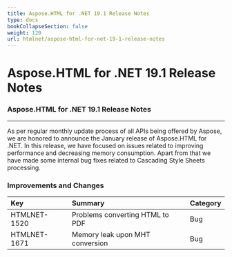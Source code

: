 ```yaml
---
title: Aspose.HTML for .NET 19.1 Release Notes
type: docs
bookCollapseSection: false
weight: 120
url: htmlnet/aspose-html-for-net-19-1-release-notes
---
```


# **Aspose.HTML for .NET 19.1 Release Notes**
### **Aspose.HTML for .NET 19.1 Release Notes**
-----
As per regular monthly update process of all APIs being offered by Aspose, we are honored to announce the January release of Aspose.HTML for .NET. In this release, we have focused on issues related to improving performance and decreasing memory consumption. Apart from that we have made some internal bug fixes related to Cascading Style Sheets processing.
### **Improvements and Changes**

|**Key**|**Summary**|**Category**|
| :- | :- | :- |
|HTMLNET-1520|Problems converting HTML to PDF|Bug|
|HTMLNET-1671|Memory leak upon MHT conversion|Bug|

